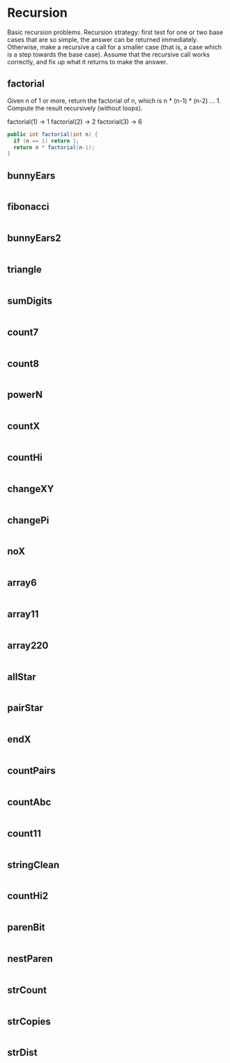 # Recursion

Basic recursion problems. Recursion strategy: first test for one or two base cases that are so simple, the answer can be returned immediately. Otherwise, make a recursive a call for a smaller case (that is, a case which is a step towards the base case). Assume that the recursive call works correctly, and fix up what it returns to make the answer.

## factorial

Given n of 1 or more, return the factorial of n, which is n * (n-1) * (n-2) ... 1. Compute the result recursively (without loops).


factorial(1) → 1
factorial(2) → 2
factorial(3) → 6

```java
public int factorial(int n) {
  if (n == 1) return 1;
  return n * factorial(n-1);
}
```

## bunnyEars

```java
```

## fibonacci

```java
```

## bunnyEars2

```java
```

## triangle

```java
```

## sumDigits

```java
```

## count7

```java
```

## count8

```java
```

## powerN

```java
```

## countX

```java
```

## countHi

```java
```

## changeXY

```java
```

## changePi

```java
```

## noX

```java
```

## array6

```java
```

## array11

```java
```

## array220

```java
```

## allStar

```java
```

## pairStar

```java
```

## endX

```java
```

## countPairs

```java
```

## countAbc

```java
```

## count11

```java
```

## stringClean

```java
```

## countHi2

```java
```

## parenBit

```java
```

## nestParen

```java
```

## strCount

```java
```

## strCopies

```java
```

## strDist

```java
```
